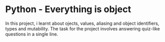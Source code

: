 # Python - Everything is object

In this project, i learnt about ojects, values, aliasing and object identifiers, types and mutability. The task for the project involves answering quiz-like questions in a single line. 
